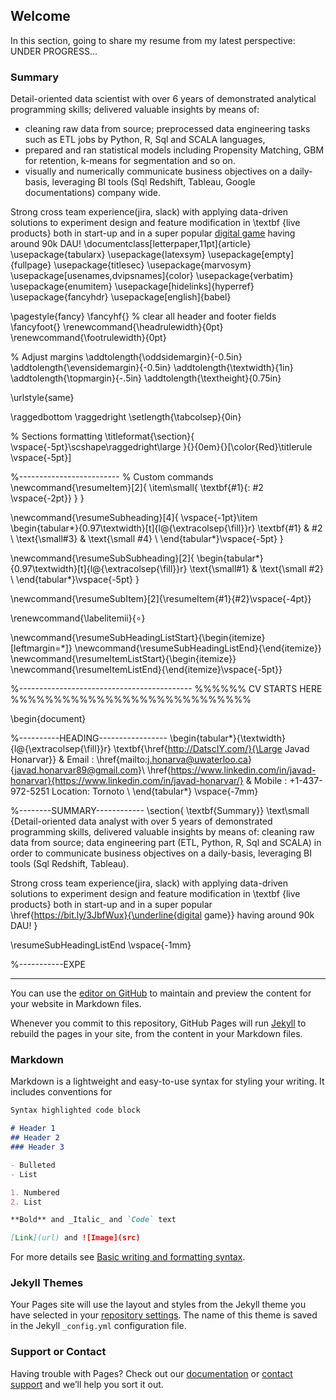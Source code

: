 ## Welcome
In this section, going to share my resume from my latest perspective:
UNDER PROGRESS...


### Summary

Detail-oriented data scientist with over 6 years of demonstrated analytical programming skills; delivered valuable insights by means of: 
- cleaning raw data from source; preprocessed data engineering tasks such as ETL jobs by Python, R, Sql and SCALA languages, 
- prepared and ran statistical models including Propensity Matching, GBM for retention, k-means for segmentation and so on. 
- visually and numerically communicate business objectives on a daily-basis, leveraging BI tools (Sql Redshift, Tableau, Google documentations) company wide.

Strong cross team experience(jira, slack) with applying data-driven solutions to experiment design and feature modification in \textbf {live products} both in start-up and in a super popular [digital game](https://bit.ly/3JbfWux) having around 90k DAU!
\documentclass[letterpaper,11pt]{article}
\usepackage{tabularx}
\usepackage{latexsym}
\usepackage[empty]{fullpage}
\usepackage{titlesec}
\usepackage{marvosym}
\usepackage[usenames,dvipsnames]{color}
\usepackage{verbatim}
\usepackage{enumitem}
\usepackage[hidelinks]{hyperref}
\usepackage{fancyhdr}
\usepackage[english]{babel}

\pagestyle{fancy}
\fancyhf{} % clear all header and footer fields
\fancyfoot{}
\renewcommand{\headrulewidth}{0pt}
\renewcommand{\footrulewidth}{0pt}

% Adjust margins
\addtolength{\oddsidemargin}{-0.5in}
\addtolength{\evensidemargin}{-0.5in}
\addtolength{\textwidth}{1in}
\addtolength{\topmargin}{-.5in}
\addtolength{\textheight}{0.75in}

\urlstyle{same}

\raggedbottom
\raggedright
\setlength{\tabcolsep}{0in}

% Sections formatting
\titleformat{\section}{
  \vspace{-5pt}\scshape\raggedright\large
}{}{0em}{}[\color{Red}\titlerule \vspace{-5pt}]

%-------------------------
% Custom commands
\newcommand{\resumeItem}[2]{
  \item\small{
    \textbf{#1}{: #2 \vspace{-2pt}}
  }
}

\newcommand{\resumeSubheading}[4]{
  \vspace{-1pt}\item
    \begin{tabular*}{0.97\textwidth}[t]{l@{\extracolsep{\fill}}r}
      \textbf{#1} & #2 \\
      \text{\small#3} & \text{\small #4} \\
    \end{tabular*}\vspace{-5pt}
}

\newcommand{\resumeSubSubheading}[2]{
    \begin{tabular*}{0.97\textwidth}[t]{l@{\extracolsep{\fill}}r}
      \text{\small#1} & \text{\small #2} \\
    \end{tabular*}\vspace{-5pt}
}

\newcommand{\resumeSubItem}[2]{\resumeItem{#1}{#2}\vspace{-4pt}}

\renewcommand{\labelitemii}{$\circ$}

\newcommand{\resumeSubHeadingListStart}{\begin{itemize}[leftmargin=*]}
\newcommand{\resumeSubHeadingListEnd}{\end{itemize}}
\newcommand{\resumeItemListStart}{\begin{itemize}}
\newcommand{\resumeItemListEnd}{\end{itemize}\vspace{-5pt}}

%-------------------------------------------
%%%%%%  CV STARTS HERE  %%%%%%%%%%%%%%%%%%%%%%%%%%%%


\begin{document}

%----------HEADING-----------------
\begin{tabular*}{\textwidth}{l@{\extracolsep{\fill}}r}
  \textbf{\href{http://DatscIY.com/}{\Large Javad Honarvar}} & Email : \href{mailto:j.honarva@uwaterloo.ca}{javad.honarvar89@gmail.com}\\
  \href{https://www.linkedin.com/in/javad-honarvar}{https://www.linkedin.com/in/javad-honarvar/} & Mobile : +1-437-972-5251  Location: Tornoto \\
\end{tabular*}
\vspace{-7mm}

%--------SUMMARY------------
\section{ \textbf{Summary}}
\text\small {Detail-oriented data analyst with over 5 years of demonstrated programming skills, delivered valuable insights by means of: cleaning raw data from source; data engineering part (ETL, Python, R, Sql and SCALA) in order to communicate business objectives on a daily-basis, leveraging BI tools (Sql Redshift, Tableau).

Strong cross team experience(jira, slack) with applying data-driven solutions to experiment design and feature modification in \textbf {live products} both in start-up and in a super popular \href{https://bit.ly/3JbfWux}{\underline{digital game}} having around 90k DAU! }
 
  \resumeSubHeadingListEnd
\vspace{-1mm}

%-----------EXPE





--------------------------------------------------------
You can use the [editor on GitHub](https://github.com/Javadht/javadht.github.io/edit/main/index.md) to maintain and preview the content for your website in Markdown files.

Whenever you commit to this repository, GitHub Pages will run [Jekyll](https://jekyllrb.com/) to rebuild the pages in your site, from the content in your Markdown files.

### Markdown

Markdown is a lightweight and easy-to-use syntax for styling your writing. It includes conventions for

```markdown
Syntax highlighted code block

# Header 1
## Header 2
### Header 3

- Bulleted
- List

1. Numbered
2. List

**Bold** and _Italic_ and `Code` text

[Link](url) and ![Image](src)
```

For more details see [Basic writing and formatting syntax](https://docs.github.com/en/github/writing-on-github/getting-started-with-writing-and-formatting-on-github/basic-writing-and-formatting-syntax).

### Jekyll Themes

Your Pages site will use the layout and styles from the Jekyll theme you have selected in your [repository settings](https://github.com/Javadht/javadht.github.io/settings/pages). The name of this theme is saved in the Jekyll `_config.yml` configuration file.

### Support or Contact

Having trouble with Pages? Check out our [documentation](https://docs.github.com/categories/github-pages-basics/) or [contact support](https://support.github.com/contact) and we’ll help you sort it out.
